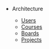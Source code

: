 
* Architecture

  * [Users](users.md)
  * [Courses](courses.md)
  * [Boards](boards.md)
  * [Projects](projects.md)